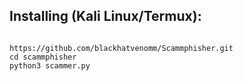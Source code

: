 ## Installing (Kali Linux/Termux):

```

https://github.com/blackhatvenomm/Scammphisher.git
cd scammphisher
python3 scammer.py
